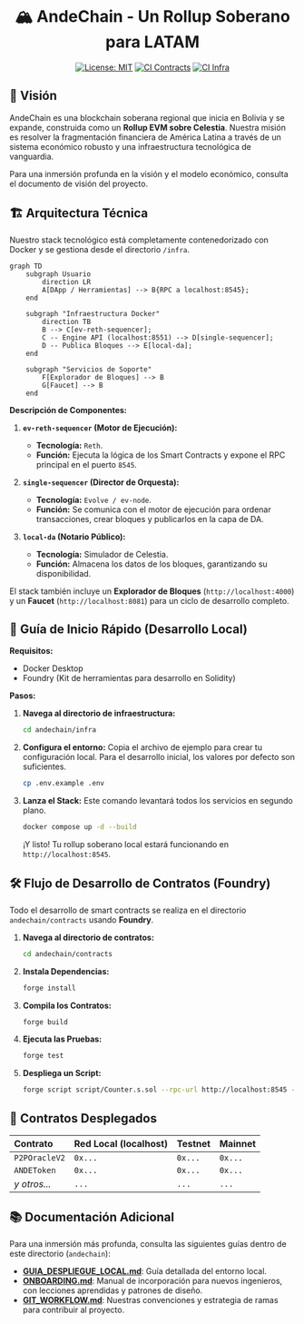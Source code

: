 <div align="center">

# 🏔️ AndeChain - Un Rollup Soberano para LATAM

[![License: MIT](https://img.shields.io/badge/License-MIT-yellow.svg)](https://opensource.org/licenses/MIT)
[![CI Contracts](https://github.com/[GITHUB_USER]/[GITHUB_REPO]/actions/workflows/ci-cd.yml/badge.svg)](https://github.com/[GITHUB_USER]/[GITHUB_REPO]/actions/workflows/ci-cd.yml)
[![CI Infra](https://github.com/[GITHUB_USER]/[GITHUB_REPO]/actions/workflows/infra-ci-cd.yml/badge.svg)](https://github.com/[GITHUB_USER]/[GITHUB_REPO]/actions/workflows/infra-ci-cd.yml)

</div>


## 🌟 Visión

AndeChain es una blockchain soberana regional que inicia en Bolivia y se expande, construida como un **Rollup EVM sobre Celestia**. Nuestra misión es resolver la fragmentación financiera de América Latina a través de un sistema económico robusto y una infraestructura tecnológica de vanguardia.

Para una inmersión profunda en la visión y el modelo económico, consulta el documento de visión del proyecto.

## 🏗️ Arquitectura Técnica

Nuestro stack tecnológico está completamente contenedorizado con Docker y se gestiona desde el directorio `/infra`.

```mermaid
graph TD
    subgraph Usuario
        direction LR
        A[DApp / Herramientas] --> B{RPC a localhost:8545};
    end

    subgraph "Infraestructura Docker"
        direction TB
        B --> C[ev-reth-sequencer];
        C -- Engine API (localhost:8551) --> D[single-sequencer];
        D -- Publica Bloques --> E[local-da];
    end

    subgraph "Servicios de Soporte"
        F[Explorador de Bloques] --> B
        G[Faucet] --> B
    end
```

**Descripción de Componentes:**

1.  **`ev-reth-sequencer` (Motor de Ejecución):**
    *   **Tecnología:** `Reth`.
    *   **Función:** Ejecuta la lógica de los Smart Contracts y expone el RPC principal en el puerto `8545`.

2.  **`single-sequencer` (Director de Orquesta):**
    *   **Tecnología:** `Evolve / ev-node`.
    *   **Función:** Se comunica con el motor de ejecución para ordenar transacciones, crear bloques y publicarlos en la capa de DA.

3.  **`local-da` (Notario Público):**
    *   **Tecnología:** Simulador de Celestia.
    *   **Función:** Almacena los datos de los bloques, garantizando su disponibilidad.

El stack también incluye un **Explorador de Bloques** (`http://localhost:4000`) y un **Faucet** (`http://localhost:8081`) para un ciclo de desarrollo completo.

## 🚀 Guía de Inicio Rápido (Desarrollo Local)

**Requisitos:**
- Docker Desktop
- Foundry (Kit de herramientas para desarrollo en Solidity)

**Pasos:**

1.  **Navega al directorio de infraestructura:**
    ```bash
    cd andechain/infra
    ```

2.  **Configura el entorno:**
    Copia el archivo de ejemplo para crear tu configuración local. Para el desarrollo inicial, los valores por defecto son suficientes.
    ```bash
    cp .env.example .env
    ```

3.  **Lanza el Stack:**
    Este comando levantará todos los servicios en segundo plano.
    ```bash
    docker compose up -d --build
    ```
    ¡Y listo! Tu rollup soberano local estará funcionando en `http://localhost:8545`.

## 🛠️ Flujo de Desarrollo de Contratos (Foundry)

Todo el desarrollo de smart contracts se realiza en el directorio `andechain/contracts` usando **Foundry**.

1.  **Navega al directorio de contratos:**
    ```bash
    cd andechain/contracts
    ```

2.  **Instala Dependencias:**
    ```bash
    forge install
    ```

3.  **Compila los Contratos:**
    ```bash
    forge build
    ```

4.  **Ejecuta las Pruebas:**
    ```bash
    forge test
    ```

5.  **Despliega un Script:**
    ```bash
    forge script script/Counter.s.sol --rpc-url http://localhost:8545 --broadcast
    ```

## 📜 Contratos Desplegados

| Contrato | Red Local (localhost) | Testnet | Mainnet |
| :---------------- | :-------------------- | :------ | :------ |
| `P2POracleV2` | `0x...` | `0x...` | `0x...` |
| `ANDEToken` | `0x...` | `0x...` | `0x...` |
| *y otros...* | `...` | `...` | `...` |

## 📚 Documentación Adicional

Para una inmersión más profunda, consulta las siguientes guías dentro de este directorio (`andechain`):

-   **[GUIA_DESPLIEGUE_LOCAL.md](./GUIA_DESPLIEGUE_LOCAL.md)**: Guía detallada del entorno local.
-   **[ONBOARDING.md](./ONBOARDING.md)**: Manual de incorporación para nuevos ingenieros, con lecciones aprendidas y patrones de diseño.
-   **[GIT_WORKFLOW.md](./GIT_WORKFLOW.md)**: Nuestras convenciones y estrategia de ramas para contribuir al proyecto.